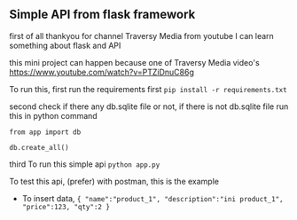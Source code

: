 
Simple API from flask framework
----

first of all thankyou for channel Traversy Media from youtube
I can learn something about flask and API

this mini project can happen because one of Traversy Media video's
https://www.youtube.com/watch?v=PTZiDnuC86g

To run this, first run the requirements first
``pip install -r requirements.txt``

second check if there any db.sqlite file or not,
if there is not db.sqlite file
run this in python command

``from app import db``

``db.create_all()``

third To run this simple api 
``python app.py``

To test this api, (prefer) with postman, this is the example
* To insert data, 
``
{
    "name":"product_1",
    "description":"ini product_1",
    "price":123,
    "qty":2
}
``
